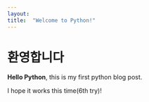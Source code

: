 ```yaml
---
layout: 
title:  "Welcome to Python!"
---
```


# 환영합니다

**Hello Python**, this is my first python blog post.

I hope it works this time(6th try)!
